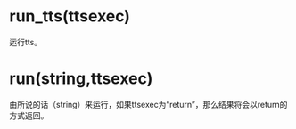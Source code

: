 # run_tts(ttsexec)

运行tts。

# run(string,ttsexec)

由所说的话（string）来运行，如果ttsexec为“return”，那么结果将会以return的方式返回。